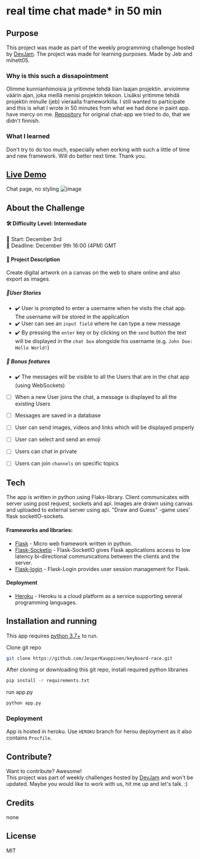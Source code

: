 # real time chat made* in 50 min


## Purpose
This project was made as part of the weekly programming challenge hosted by [DevJam].
The project was made for learning purposes. Made by Jeb and mihett05.

### Why is this such a dissapointment

Olimme kunnianhimoisia ja yritimme tehdä liian laajan projektin. arvioimme väärin ajan, joka meillä menisi projektin tekoon. Lisäksi yritimme tehdä projektin minulle (jeb) vieraalla frameworkilla. I still wanted to participate and this is what I wrote in 50 minutes from what we had done in paint app. have mercy on me.
[Repository](https://github.com/mihett05/nice-chat) for original chat-app we tried to do, that we didn't finnish. 
### What I learned
Don't try to do too much, especially when eorking with such a little of time and new framework. Will do better next time. Thank you.

## [Live Demo](https://jeb-chatapp.herokuapp.com/)
Chat page, no styling
![image](https://user-images.githubusercontent.com/76889226/145431138-11618ce5-d3d8-42da-ba20-1321762afdf2.png)



## About the Challenge
#### 🛠 Difficulty Level: Intermediate 
📅 Start: December 3rd<br>
📅 Deadline: December 9th 16:00 (4PM) GMT

#### 📝 Project Description
Create digital artwork on a canvas on the web to share online and also export as images.


##### 📑User Stories
-  ✔️ User is prompted to enter a username when he visits the chat app. The username will be stored in the application
-  ✔️ User can see an `input field` where he can type a new message
-  ✔️ By pressing the `enter` key or by clicking on the `send` button the text will be displayed in the `chat box` alongside his username (e.g. `John Doe: Hello World!`)

##### 🌟 Bonus features

-   ✔️ The messages will be visible to all the Users that are in the chat app (using WebSockets)
-   [ ] When a new User joins the chat, a message is displayed to all the existing Users
-   [ ] Messages are saved in a database
-   [ ] User can send images, videos and links which will be displayed properly
-   [ ] User can select and send an emoji
-   [ ] Users can chat in private
-   [ ] Users can join `channels` on specific topics



## Tech

The app is written in python using Flaks-library. 
Client communicates with server using post request, sockets and api. 
Images are drawn using canvas and uploaded to external server using api. 
"Draw and Guess" -game uses' flask socketIO-sockets.

#### Frameworks and libraries:

- [Flask] - Micro web framework written in python.
- [Flask-Socketio](https://flask-socketio.readthedocs.io/en/latest/) - Flask-SocketIO gives Flask applications access to low latency bi-directional communications between the clients and the server.
- [Flask-login] - Flask-Login provides user session management for Flask.
#### Deployment
- [Heroku](https://www.heroku.com) - Heroku is a cloud platform as a service supporting several programming languages.



## Installation and running

This app requires [python 3.7+](https://www.python.org/downloads/) to run.

Clone git repo
```sh
git clone https://github.com/JesperKauppinen/keyboard-race.git
```

After cloning or downloading this git repo, install required python libraries

```sh
pip install -r requirements.txt
```

run app.py
```sh
python app.py
```
### Deployment
App is hosted in heroku. Use `HEROKU` branch for herou deployment as it also contains `Procfile`.


## Contribute?
Want to contribute? Awesome!  
This project was part of weekly challenges hosted by [DevJam] and won't be updated.
Maybe you would like to work with us, hit me up and let's talk. :)

## Credits
none

## License
MIT


   [Flask]: <https://flask.palletsprojects.com/en/2.0.x/>
   [Flask-login]: <https://flask-login.readthedocs.io/en/latest/>
   [DevJam]: <https://discord.gg/nZBxGEudY6>
   [emojipedia]: <https://emojipedia.org/artist-palette/>
   [icons8]: <https://icons8.com/>
   [sharingbuttons]: <https://sharingbuttons.io/>
   [Handdrawn]: <https://fxaeberhard.github.io/handdrawn.css/>
   [imgbb]: <https://imgbb.com/upload>

